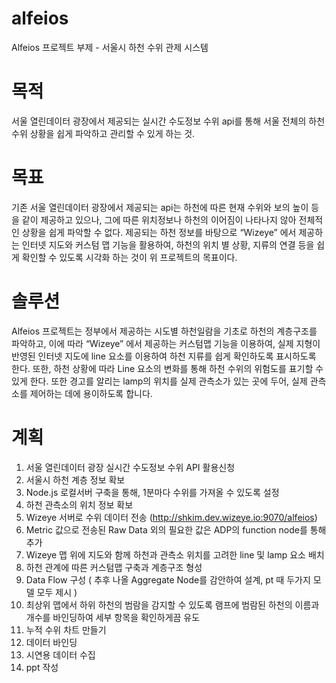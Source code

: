 # alfeios

Alfeios 프로젝트
부제 - 서울시 하천 수위 관제 시스템

# 목적
서울 열린데이터 광장에서 제공되는 실시간 수도정보 수위 api를 통해 서울 전체의 하천 수위 상황을 쉽게 파악하고 관리할 수 있게 하는 것.

# 목표
기존 서울 열린데이터 광장에서 제공되는 api는 하천에 따른 현재 수위와 보의 높이 등을 같이 제공하고 있으나, 그에 따른 위치정보나 하천의 이어짐이 나타나지 않아 전체적인 상황을 쉽게 파악할 수 없다. 제공되는 하천 정보를 바탕으로 “Wizeye” 에서 제공하는 인터넷 지도와 커스텀 맵 기능을 활용하여, 하천의 위치 별 상황, 지류의 연결 등을 쉽게 확인할 수 있도록 시각화 하는 것이 위 프로젝트의 목표이다.

# 솔루션
Alfeios 프로젝트는 정부에서 제공하는 시도별 하천일람을 기초로 하천의 계층구조를 파악하고, 이에 따라 “Wizeye” 에서 제공하는 커스텀맵 기능을 이용하여, 실제 지형이 반영된 인터넷 지도에 line 요소를 이용하여 하천 지류를 쉽게 확인하도록 표시하도록 한다.  또한, 하천 상황에 따라 Line 요소의  변화를 통해 하천 수위의 위험도를 표기할 수 있게 한다. 또한 경고를 알리는 lamp의 위치를 실제 관측소가 있는 곳에 두어, 실제 관측소를 제어하는 데에 용이하도록 합니다.

# 계획
1. 서울 열린데이터 광장 실시간 수도정보 수위 API 활용신청<br>
2. 서울시 하천 계층 정보 확보<br>
3. Node.js 로컬서버 구축을 통해, 1분마다 수위를 가져올 수 있도록 설정<br>
4. 하천 관측소의 위치 정보 확보<br>
5. Wizeye 서버로 수위 데이터 전송 (http://shkim.dev.wizeye.io:9070/alfeios)<br>
6. Metric 값으로 전송된 Raw Data 외의 필요한 값은 ADP의 function node를 통해 추가<br>
7. Wizeye 맵 위에 지도와 함께 하천과 관측소 위치를 고려한 line 및 lamp 요소 배치<br>
8. 하천 관계에 따른 커스텀맵 구축과 계층구조 형성<br>
9. Data Flow 구성 ( 추후 나올 Aggregate Node를 감안하여 설계, pt 때 두가지 모델 모두 제시 )<br>
10. 최상위 맵에서 하위 하천의 범람을 감지할 수 있도록 램프에 범람된 하천의 이름과 개수를 바인딩하여 세부 항목을 확인하게끔 유도<br>
11. 누적 수위 차트 만들기
12. 데이터 바인딩<br>
13. 시연용 데이터 수집<br>
14. ppt 작성<br>
